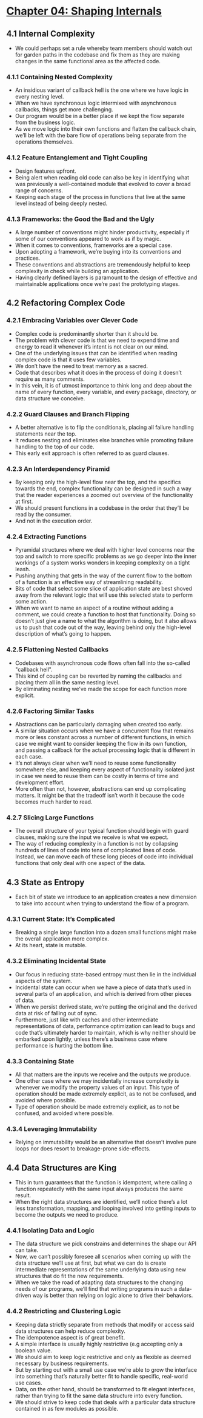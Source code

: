 # [Chapter 04: Shaping Internals](https://github.com/mjavascript/mastering-modular-javascript/blob/master/chapters/ch03.asciidoc)

## 4.1 Internal Complexity

- We could perhaps set a rule whereby team members should watch out for garden paths in the codebase and fix them as they are making changes in the same functional area as the affected code.

### 4.1.1 Containing Nested Complexity

- An insidious variant of callback hell is the one where we have logic in every nesting level.
- When we have synchronous logic intermixed with asynchronous callbacks, things get more challenging.
- Our program would be in a better place if we kept the flow separate from the business logic.
- As we move logic into their own functions and flatten the callback chain, we’ll be left with the bare flow of operations being separate from the operations themselves.

### 4.1.2 Feature Entanglement and Tight Coupling

- Design features upfront.
- Being alert when reading old code can also be key in identifying what was previously a well-contained module that evolved to cover a broad range of concerns.
- Keeping each stage of the process in functions that live at the same level instead of being deeply nested.

### 4.1.3 Frameworks: the Good the Bad and the Ugly

- A large number of conventions might hinder productivity, especially if some of our conventions appeared to work as if by magic.
- When it comes to conventions, frameworks are a special case.
- Upon adopting a framework, we’re buying into its conventions and practices.
- These conventions and abstractions are tremendously helpful to keep complexity in check while building an application.
- Having clearly defined layers is paramount to the design of effective and maintainable applications once we’re past the prototyping stages.

## 4.2 Refactoring Complex Code

### 4.2.1 Embracing Variables over Clever Code

- Complex code is predominantly shorter than it should be.
- The problem with clever code is that we need to expend time and energy to read it whenever it’s intent is not clear on our mind.
- One of the underlying issues that can be identified when reading complex code is that it uses few variables.
- We don’t have the need to treat memory as a sacred.
- Code that describes what it does in the process of doing it doesn’t require as many comments.
- In this vein, it is of utmost importance to think long and deep about the name of every function, every variable, and every package, directory, or data structure we conceive.

### 4.2.2 Guard Clauses and Branch Flipping

- A better alternative is to flip the conditionals, placing all failure handling statements near the top.
- It reduces nesting and eliminates else branches while promoting failure handling to the top of our code.
- This early exit approach is often referred to as guard clauses.

### 4.2.3 An Interdependency Piramid

- By keeping only the high-level flow near the top, and the specifics towards the end, complex functionality can be designed in such a way that the reader experiences a zoomed out overview of the functionality at first.
- We should present functions in a codebase in the order that they’ll be read by the consumer.
- And not in the execution order.

### 4.2.4 Extracting Functions

- Pyramidal structures where we deal with higher level concerns near the top and switch to more specific problems as we go deeper into the inner workings of a system works wonders in keeping complexity on a tight leash.
- Pushing anything that gets in the way of the current flow to the bottom of a function is an effective way of streamlining readability.
- Bits of code that select some slice of application state are best shoved away from the relevant logic that will use this selected state to perform some action.
- When we want to name an aspect of a routine without adding a comment, we could create a function to host that functionality. Doing so doesn’t just give a name to what the algorithm is doing, but it also allows us to push that code out of the way, leaving behind only the high-level description of what’s going to happen.

### 4.2.5 Flattening Nested Callbacks

- Codebases with asynchronous code flows often fall into the so-called "callback hell".
- This kind of coupling can be reverted by naming the callbacks and placing them all in the same nesting level.
- By eliminating nesting we’ve made the scope for each function more explicit.

### 4.2.6 Factoring Similar Tasks

- Abstractions can be particularly damaging when created too early.
- A similar situation occurs when we have a concurrent flow that remains more or less constant across a number of different functions, in which case we might want to consider keeping the flow in its own function, and passing a callback for the actual processing logic that is different in each case.
- It’s not always clear when we’ll need to reuse some functionality somewhere else, and keeping every aspect of functionality isolated just in case we need to reuse them can be costly in terms of time and development effort.
- More often than not, however, abstractions can end up complicating matters. It might be that the tradeoff isn’t worth it because the code becomes much harder to read.

### 4.2.7 Slicing Large Functions

- The overall structure of your typical function should begin with guard clauses, making sure the input we receive is what we expect.
- The way of reducing complexity in a function is not by collapsing hundreds of lines of code into tens of complicated lines of code. Instead, we can move each of these long pieces of code into individual functions that only deal with one aspect of the data.

## 4.3 State as Entropy

- Each bit of state we introduce to an application creates a new dimension to take into account when trying to understand the flow of a program.

### 4.3.1 Current State: It’s Complicated

- Breaking a single large function into a dozen small functions might make the overall application more complex.
- At its heart, state is mutable.

### 4.3.2 Eliminating Incidental State

- Our focus in reducing state-based entropy must then lie in the individual aspects of the system.
- Incidental state can occur when we have a piece of data that’s used in several parts of an application, and which is derived from other pieces of data.
- When we persist derived state, we’re putting the original and the derived data at risk of falling out of sync.
- Furthermore, just like with caches and other intermediate representations of data, performance optimization can lead to bugs and code that’s ultimately harder to maintain, which is why neither should be embarked upon lightly, unless there’s a business case where performance is hurting the bottom line.

### 4.3.3 Containing State

- All that matters are the inputs we receive and the outputs we produce.
- One other case where we may incidentally increase complexity is whenever we modify the property values of an input. This type of operation should be made extremely explicit, as to not be confused, and avoided where possible.
- Type of operation should be made extremely explicit, as to not be confused, and avoided where possible.

### 4.3.4 Leveraging Immutability

- Relying on immutability would be an alternative that doesn’t involve pure loops nor does resort to breakage-prone side-effects.

## 4.4 Data Structures are King

- This in turn guarantees that the function is idempotent, where calling a function repeatedly with the same input always produces the same result.
- When the right data structures are identified, we’ll notice there’s a lot less transformation, mapping, and looping involved into getting inputs to become the outputs we need to produce.

### 4.4.1 Isolating Data and Logic

- The data structure we pick constrains and determines the shape our API can take.
- Now, we can’t possibly foresee all scenarios when coming up with the data structure we’ll use at first, but what we can do is create intermediate representations of the same underlying data using new structures that do fit the new requirements.
- When we take the road of adapting data structures to the changing needs of our programs, we’ll find that writing programs in such a data-driven way is better than relying on logic alone to drive their behaviors.

### 4.4.2 Restricting and Clustering Logic

- Keeping data strictly separate from methods that modify or access said data structures can help reduce complexity.
- The idempotence aspect is of great benefit.
- A simple interface is usually highly restrictive (e.g accepting only a boolean value.
- We should aim to keep logic restrictive and only as flexible as deemed necessary by business requirements.
- But by starting out with a small use case we’re able to grow the interface into something that’s naturally better fit to handle specific, real-world use cases.
- Data, on the other hand, should be transformed to fit elegant interfaces, rather than trying to fit the same data structure into every function.
- We should strive to keep code that deals with a particular data structure contained in as few modules as possible.
